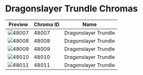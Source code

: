 # Dragonslayer Trundle Chromas



| Preview | Chroma ID | Name |
|---------|-----------|------|
| ![48007](https://raw.communitydragon.org/latest/plugins/rcp-be-lol-game-data/global/default/v1/champion-chroma-images/48/48007.png) | 48007 | Dragonslayer Trundle |
| ![48008](https://raw.communitydragon.org/latest/plugins/rcp-be-lol-game-data/global/default/v1/champion-chroma-images/48/48008.png) | 48008 | Dragonslayer Trundle |
| ![48009](https://raw.communitydragon.org/latest/plugins/rcp-be-lol-game-data/global/default/v1/champion-chroma-images/48/48009.png) | 48009 | Dragonslayer Trundle |
| ![48010](https://raw.communitydragon.org/latest/plugins/rcp-be-lol-game-data/global/default/v1/champion-chroma-images/48/48010.png) | 48010 | Dragonslayer Trundle |
| ![48011](https://raw.communitydragon.org/latest/plugins/rcp-be-lol-game-data/global/default/v1/champion-chroma-images/48/48011.png) | 48011 | Dragonslayer Trundle |